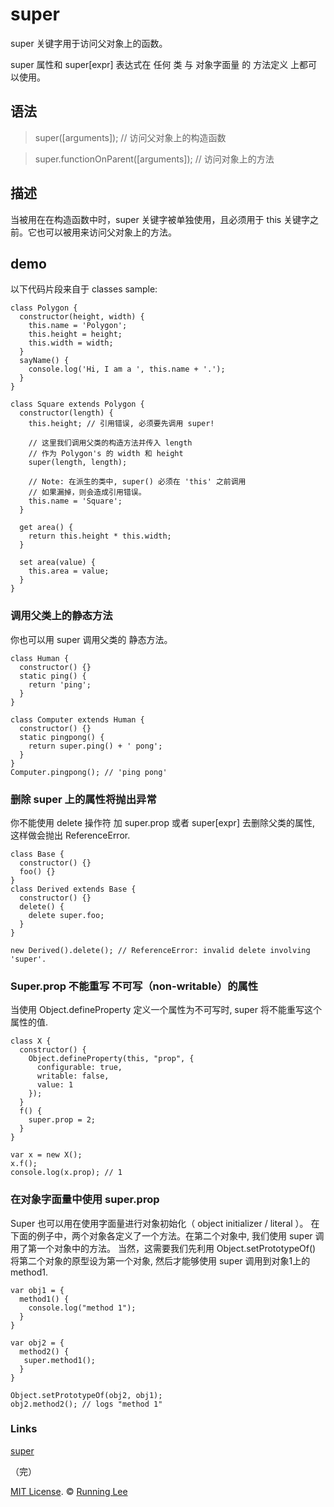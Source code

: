 # super

super 关键字用于访问父对象上的函数。

super 属性和 super[expr] 表达式在 任何 类 与  对象字面量 的 方法定义 上都可以使用。

## 语法

> super([arguments]); // 访问父对象上的构造函数

> super.functionOnParent([arguments]); // 访问对象上的方法

## 描述

当被用在在构造函数中时，super 关键字被单独使用，且必须用于 this 关键字之前。它也可以被用来访问父对象上的方法。

## demo

以下代码片段来自于 classes sample:
 
```
class Polygon {
  constructor(height, width) {
    this.name = 'Polygon';
    this.height = height;
    this.width = width;
  }
  sayName() {
    console.log('Hi, I am a ', this.name + '.');
  }
}

class Square extends Polygon {
  constructor(length) {
    this.height; // 引用错误, 必须要先调用 super!
    
    // 这里我们调用父类的构造方法并传入 length
    // 作为 Polygon's 的 width 和 height
    super(length, length);
    
    // Note: 在派生的类中, super() 必须在 'this' 之前调用
    // 如果漏掉，则会造成引用错误。
    this.name = 'Square';
  }

  get area() {
    return this.height * this.width;
  }

  set area(value) {
    this.area = value;
  } 
}
```

### 调用父类上的静态方法

你也可以用 super 调用父类的 静态方法。

```
class Human {
  constructor() {}
  static ping() {
    return 'ping';
  }
}

class Computer extends Human {
  constructor() {}
  static pingpong() {
    return super.ping() + ' pong';
  }
}
Computer.pingpong(); // 'ping pong'
```

### 删除 super 上的属性将抛出异常

你不能使用 delete 操作符 加 super.prop 或者 super[expr] 去删除父类的属性, 这样做会抛出 ReferenceError.

```
class Base {
  constructor() {}
  foo() {}
}
class Derived extends Base {
  constructor() {}
  delete() {
    delete super.foo;
  }
}

new Derived().delete(); // ReferenceError: invalid delete involving 'super'.
```

### Super.prop 不能重写 不可写（non-writable）的属性

当使用 Object.defineProperty 定义一个属性为不可写时, super 将不能重写这个属性的值.

```
class X {
  constructor() {
    Object.defineProperty(this, "prop", {
      configurable: true,
      writable: false, 
      value: 1
    });
  } 
  f() { 
    super.prop = 2;
  }
}

var x = new X();
x.f();
console.log(x.prop); // 1
```

### 在对象字面量中使用 super.prop

Super 也可以用在使用字面量进行对象初始化（ object initializer / literal ）。 在下面的例子中，两个对象各定义了一个方法。在第二个对象中, 我们使用 super 调用了第一个对象中的方法。 当然，这需要我们先利用 Object.setPrototypeOf() 将第二个对象的原型设为第一个对象, 然后才能够使用 super  调用到对象1上的method1.

```
var obj1 = {
  method1() {
    console.log("method 1");
  }
}

var obj2 = {
  method2() {
   super.method1();
  }
}

Object.setPrototypeOf(obj2, obj1);
obj2.method2(); // logs "method 1"
```

### Links


[super](https://developer.mozilla.org/zh-CN/docs/Web/JavaScript/Reference/Operators/super)

（完）

[MIT License](https://opensource.org/licenses/mit-license.html). ©  [Running Lee](mailto:lihui870920@gmail.com)